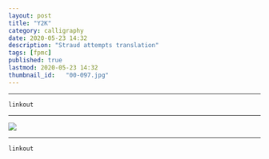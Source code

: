 ```yaml
---
layout: post
title: "Y2K"
category: calligraphy
date: 2020-05-23 14:32
description: "Straud attempts translation"
tags: [fpmc]
published: true
lastmod: 2020-05-23 14:32
thumbnail_id:	"00-097.jpg"
---
```


*****

`linkout`

*****

<img src="{{ site.url }}/assets/img/ca16.jpg" />


*****
`linkout`
